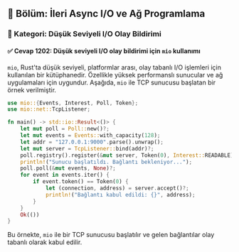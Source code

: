 ## 📘 Bölüm: İleri Async I/O ve Ağ Programlama  
### 🔹 Kategori: Düşük Seviyeli I/O Olay Bildirimi  
#### ✅ Cevap 1202: Düşük seviyeli I/O olay bildirimi için `mio` kullanımı

`mio`, Rust'ta düşük seviyeli, platformlar arası, olay tabanlı I/O işlemleri için kullanılan bir kütüphanedir. Özellikle yüksek performanslı sunucular ve ağ uygulamaları için uygundur. Aşağıda, `mio` ile TCP sunucusu başlatan bir örnek verilmiştir.

```rust
use mio::{Events, Interest, Poll, Token};
use mio::net::TcpListener;

fn main() -> std::io::Result<()> {
    let mut poll = Poll::new()?;
    let mut events = Events::with_capacity(128);
    let addr = "127.0.0.1:9000".parse().unwrap();
    let mut server = TcpListener::bind(addr)?;
    poll.registry().register(&mut server, Token(0), Interest::READABLE)?;
    println!("Sunucu başlatıldı. Bağlantı bekleniyor...");
    poll.poll(&mut events, None)?;
    for event in events.iter() {
        if event.token() == Token(0) {
            let (connection, address) = server.accept()?;
            println!("Bağlantı kabul edildi: {}", address);
        }
    }
    Ok(())
}
```

Bu örnekte, `mio` ile bir TCP sunucusu başlatılır ve gelen bağlantılar olay tabanlı olarak kabul edilir.
